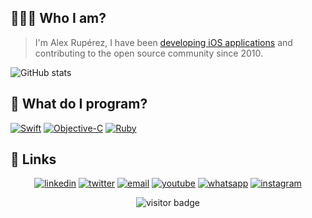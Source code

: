 ## 👨🏼‍💻 Who I am?

> I'm Alex Rupérez,
> I have been [developing iOS applications](https://linkedin.com/in/alexruperez) and contributing to the open source community since 2010.

![GitHub stats](https://github-readme-stats.vercel.app/api?username=alexruperez&count_private=true&show_icons=true&theme=dark)

## 📝 What do I program?

[![Swift](https://img.shields.io/badge/language-Swift-orange)](https://swift.org) [![Objective-C](https://img.shields.io/badge/language-Objective--C-blue)](https://developer.apple.com/library/archive/documentation/Cocoa/Conceptual/ProgrammingWithObjectiveC/Introduction/Introduction.html) [![Ruby](https://img.shields.io/badge/language-Ruby-red)](https://www.ruby-lang.org)

## 🔗 Links

<p align="center">
  <a href="https://www.linkedin.com/in/alexruperez"><img src="https://img.icons8.com/color/96/000000/linkedin.png" alt="linkedin"/></a>
  <a href="https://twitter.com/alexruperez"><img src="https://img.icons8.com/color/96/000000/twitter-squared.png" alt="twitter"/></a>
  <a href="mailto:me@alexruperez.com"><img src="https://img.icons8.com/color/96/000000/gmail.png" alt="email"/></a>
  <a href="https://www.youtube.com/user/alexruperez"><img src="https://img.icons8.com/color/96/000000/youtube.png" alt="youtube"/></a>
  <a href="https://wa.me/message/X373SHMZOGK7E1"><img src="https://img.icons8.com/color/96/000000/whatsapp.png" alt="whatsapp"/></a>
  <a href="https://www.instagram.com/alexruperez"><img src="https://img.icons8.com/color/96/000000/instagram-new.png" alt="instagram"/></a>
</p>

<p  align="center">
  <img src="https://visitor-badge.glitch.me/badge?page_id=alexruperez.alexruperez" alt="visitor badge"/>
</p>
